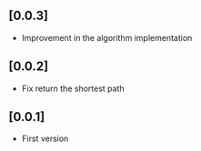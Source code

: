 ## [0.0.3]

* Improvement in the algorithm implementation

## [0.0.2]

* Fix return the shortest path

## [0.0.1]

* First version
